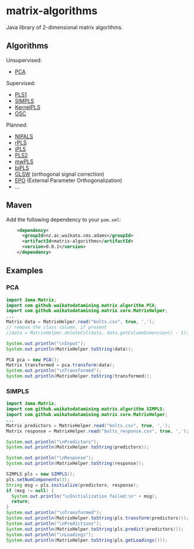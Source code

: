 # matrix-algorithms

Java library of 2-dimensional matrix algorithms. 

## Algorithms

Unsupervised:

* [PCA](https://web.archive.org/web/20160630035830/http://statmaster.sdu.dk:80/courses/ST02/module05/module.pdf)

Supervised:

* [PLS1](https://web.archive.org/web/20081001154431/http://statmaster.sdu.dk:80/courses/ST02/module07/module.pdf)
* [SIMPLS](http://www.statsoft.com/textbook/partial-least-squares/#SIMPLS)
* [KernelPLS](http://www.plantbreeding.wzw.tum.de/fileadmin/w00bdb/www/kraemer/icml_kernelpls.pdf)
* [OSC](https://www.r-bloggers.com/evaluation-of-orthogonal-signal-correction-for-pls-modeling-osc-pls-and-opls/)

Planned:

* [NIPALS](http://www.statsoft.com/textbook/partial-least-squares/#NIPALS)
* [rPLS](https://www.researchgate.net/publication/259536250_Recursive_weighted_partial_least_squares_rPLS_An_efficient_variable_selection_method_using_PLS)
* [iPLS](https://www.researchgate.net/publication/247776629_Interval_Partial_Least-Squares_Regression_iPLS_A_Comparative_Chemometric_Study_with_an_Example_from_Near-Infrared_Spectroscopy)
* [PLS2](https://web.archive.org/web/20160702070233/http://statmaster.sdu.dk/courses/ST02/module08/module.pdf)
* [mwPLS]()
* [biPLS](https://www.academia.edu/14468430/Sequential_application_of_backward_interval_partial_least_squares_and_genetic_algorithms_for_the_selection_of_relevant_spectral_regions)
* [GLSW](http://wiki.eigenvector.com/index.php?title=Advanced_Preprocessing:_Multivariate_Filtering#GLSW_Algorithm) (orthogonal signal correction)
* [EPO](http://wiki.eigenvector.com/index.php?title=Advanced_Preprocessing:_Multivariate_Filtering#External_Parameter_Orthogonalization_.28EPO.29) (External Parameter Orthogonalization)
* ...
  
## Maven

Add the following dependency to your `pom.xml`:

```xml
    <dependency>
      <groupId>nz.ac.waikato.cms.adams</groupId>
      <artifactId>matrix-algorithms</artifactId>
      <version>0.0.1</version>
    </dependency>
```
## Examples

### PCA

```java
import Jama.Matrix;
import com.github.waikatodatamining.matrix.algorithm.PCA;
import com.github.waikatodatamining.matrix.core.MatrixHelper;
...
Matrix data = MatrixHelper.read("bolts.csv", true, ',');
// remove the class column, if present
//data = MatrixHelper.deleteCol(data, data.getColumnDimension() - 1);

System.out.println("\nInput");
System.out.println(MatrixHelper.toString(data));

PCA pca = new PCA();
Matrix transformed = pca.transform(data);
System.out.println("\nTransformed");
System.out.println(MatrixHelper.toString(transformed));
```

### SIMPLS
```java
import Jama.Matrix;
import com.github.waikatodatamining.matrix.algorithm.SIMPLS;
import com.github.waikatodatamining.matrix.core.MatrixHelper;
...
Matrix predictors = MatrixHelper.read("bolts.csv", true, ',');
Matrix response = MatrixHelper.read("bolts_response.csv", true, ',');

System.out.println("\nPredictors");
System.out.println(MatrixHelper.toString(predictors));

System.out.println("\nResponse");
System.out.println(MatrixHelper.toString(response));

SIMPLS pls = new SIMPLS();
pls.setNumComponents(3);
String msg = pls.initialize(predictors, response);
if (msg != null) {
  System.out.println("\nInitialization failed:\n" + msg);
  return;
}
System.out.println("\nTransformed");
System.out.println(MatrixHelper.toString(pls.transform(predictors)));
System.out.println("\nPredictions");
System.out.println(MatrixHelper.toString(pls.predict(predictors)));
System.out.println("\nLoadings");
System.out.println(MatrixHelper.toString(pls.getLoadings()));
```
